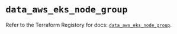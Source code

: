 # `data_aws_eks_node_group`

Refer to the Terraform Registory for docs: [`data_aws_eks_node_group`](https://registry.terraform.io/providers/hashicorp/aws/3.76.1/docs/data-sources/eks_node_group).
